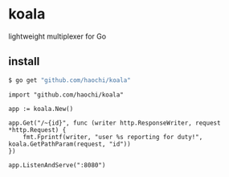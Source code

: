 # koala

lightweight multiplexer for Go

## install

```bash
$ go get "github.com/haochi/koala"
```

```golang
import "github.com/haochi/koala"

app := koala.New()

app.Get("/~{id}", func (writer http.ResponseWriter, request *http.Request) {
    fmt.Fprintf(writer, "user %s reporting for duty!", koala.GetPathParam(request, "id"))
})

app.ListenAndServe(":8080")
```
